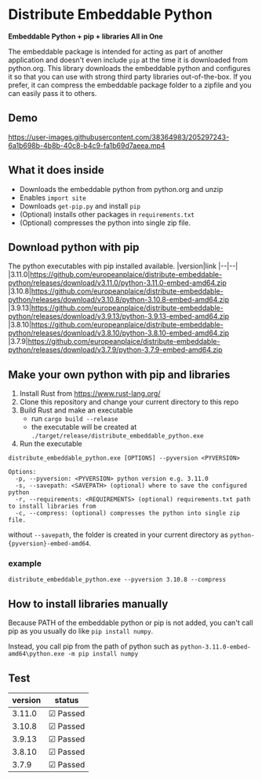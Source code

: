 # Distribute Embeddable Python

**Embeddable Python + pip + libraries All in One**

The embeddable package is intended for acting as part of another application and 
doesn't even include `pip` at the time it is downloaded from python.org. This library downloads the embeddable python and configures it so that you can use with strong third party libraries out-of-the-box. If you prefer, it can compress the embeddable package folder to a zipfile and you can easily pass it to others.

## Demo

https://user-images.githubusercontent.com/38364983/205297243-6a1b698b-4b8b-40c8-b4c9-fa1b69d7aeea.mp4


## What it does inside
* Downloads the embeddable python from python.org and unzip
* Enables `import site`
* Downloads `get-pip.py` and install `pip`
* (Optional) installs other packages in `requirements.txt`
* (Optional) compresses the python into single zip file.

## Download python with pip
The python executables with pip installed available.
|version|link
|--|--|
|3.11.0|https://github.com/europeanplaice/distribute-embeddable-python/releases/download/v3.11.0/python-3.11.0-embed-amd64.zip
|3.10.8|https://github.com/europeanplaice/distribute-embeddable-python/releases/download/v3.10.8/python-3.10.8-embed-amd64.zip
|3.9.13|https://github.com/europeanplaice/distribute-embeddable-python/releases/download/v3.9.13/python-3.9.13-embed-amd64.zip
|3.8.10|https://github.com/europeanplaice/distribute-embeddable-python/releases/download/v3.8.10/python-3.8.10-embed-amd64.zip
|3.7.9|https://github.com/europeanplaice/distribute-embeddable-python/releases/download/v3.7.9/python-3.7.9-embed-amd64.zip

## Make your own python with pip and libraries
1. Install Rust from https://www.rust-lang.org/
2. Clone this repository and change your current directory to this repo
3. Build Rust and make an executable
   * run `cargo build --release`
   * the executable will be created at `./target/release/distribute_embeddable_python.exe`
4. Run the executable

```
distribute_embeddable_python.exe [OPTIONS] --pyversion <PYVERSION>

Options:
  -p, --pyversion: <PYVERSION> python version e.g. 3.11.0
  -s, --savepath: <SAVEPATH> (optional) where to save the configured python
  -r, --requirements: <REQUIREMENTS> (optional) requirements.txt path to install libraries from
  -c, --compress: (optional) compresses the python into single zip file.
```
without `--savepath`, the folder is created in your current directory as `python-{pyversion}-embed-amd64`.

### example
`distribute_embeddable_python.exe --pyversion 3.10.8 --compress`

## How to install libraries manually
Because PATH of the embeddable python or pip is not added, you can't call pip as you usually do like `pip install numpy`. 

Instead, you call pip from the path of python such as `python-3.11.0-embed-amd64\python.exe -m pip install numpy`

## Test

|version|status
|--|--|
|3.11.0|☑ Passed|
|3.10.8|☑ Passed|
|3.9.13|☑ Passed|
|3.8.10|☑ Passed|
|3.7.9|☑ Passed|
